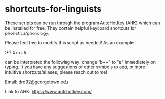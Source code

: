 # shortcuts-for-linguists
These scripts can be run through the program AutoHotKey (AHK) which can be installed for free. They contain helpful keyboard shortcuts for phonetics/phonology.

Please feel free to modify this script as needed! As an example:

:*?:b++::ʙ

can be interpreted the following way: change "b++" to "ʙ" immediately on typing. If you have any suggestions of other symbols to add, or more intuitive shortcuts/aliases,
please reach out to me!

Email: drd92@georgetown.edu

Link to AHK: https://www.autohotkey.com/

